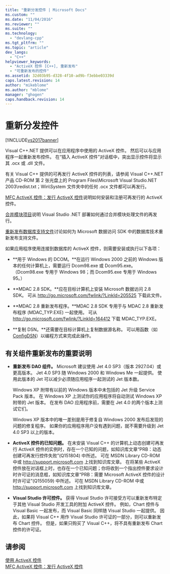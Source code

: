 ```yaml
---
title: "重新分发控件 | Microsoft Docs"
ms.custom: ""
ms.date: "11/04/2016"
ms.reviewer: ""
ms.suite: ""
ms.technology: 
  - "devlang-cpp"
ms.tgt_pltfrm: ""
ms.topic: "article"
dev_langs: 
  - "C++"
helpviewer_keywords: 
  - "ActiveX 控件 [C++], 重新发布"
  - "可重新发布的控件"
ms.assetid: 32d03b95-d328-4f10-ad9b-f3ebbe03339d
caps.latest.revision: 14
author: "mikeblome"
ms.author: "mblome"
manager: "ghogen"
caps.handback.revision: 14
---
```

# 重新分发控件
[!INCLUDE[vs2017banner](../../assembler/inline/includes/vs2017banner.md)]

Visual C\+\+.NET 提供可以在应用程序中使用的 ActiveX 控件。 然后可以与应用程序一起重新发布控件。 在“插入 ActiveX 控件”对话框中，突出显示控件将显示其 .ocx 或 .dll 文件。  
  
 有关 Visual C\+\+ 提供的可再发行 ActiveX 控件的列表，请参阅 Visual C\+\+.NET 产品 CD\-ROM 第 2 张光盘上的 Program Files\\Microsoft Visual Studio.NET 2003\\redist.txt；Win\\System 文件夹中的任何 .ocx 文件都可以再发行。  
  
 [MFC ActiveX 控件：发行 ActiveX 控件](../../mfc/mfc-activex-controls-distributing-activex-controls.md)说明如何安装和注册可再发行的 ActiveX 控件。  
  
 [合并模块项目](http://msdn.microsoft.com/zh-cn/e92e4f85-fba5-45ee-a432-892a956daeb9)说明 Visual Studio .NET 部署如何通过合并模块处理文件的再发行。  
  
 [重新发布数据库支持文件](../../ide/redistributing-database-support-files.md)讨论如何为 Microsoft 数据访问 SDK 中的数据库技术重新发布支持文件。  
  
 如果应用程序使用连接到数据库的 ActiveX 控件，则需要安装或执行以下各项：  
  
-   **用于 Windows 的 DCOM。**在运行 Windows 2000 之前的 Windows 版本的任何计算机上，需要运行 Dcom98.exe 或 Dcom95.exe。 （Dcom98.exe 专用于 Windows 98；而 Dcom95.exe 专用于 Windows 95。）  
  
-   **MDAC 2.8 SDK。**应在目标计算机上安装 Microsoft 数据访问 2.8 SDK。 可从 [http:\/\/go.microsoft.com\/fwlink\/?LinkId\=205525](http://go.microsoft.com/fwlink/?LinkId=205525) 下载此文件。  
  
-   **MDAC 2.8 重新发布程序。**MDAC 2.8 SDK 专用于与 MDAC 2.8 重新发布程序 \(MDAC\_TYP.EXE\) 一起使用。 可从 [http:\/\/go.microsoft.com\/fwlink\/?LinkId\=164412](http://go.microsoft.com/fwlink/?LinkId=164412) 下载 MDAC\_TYP.EXE。  
  
-   **复制 DSN。**还需要在目标计算机上复制数据源名称。 可以用函数（如 [ConfigDSN](https://msdn.microsoft.com/en-us/library/ms709275.aspx)）以编程方式来完成此操作。  
  
## 有关组件重新发布的重要说明  
  
-   **重新发布 DAO 组件。** Microsoft 建议使用 Jet 4.0 SP3（版本 2927.04）或更高版本。 Jet 4.0 SP3 随 Windows 2000 和 Windows Me 一起提供。 使用此版本的 Jet 可以减少必须随应用程序一起测试的 Jet 版本数。  
  
     Windows XP 附带有以前的 Windows 版本中未包括的 Jet 升级 Service Pack 版本。 在 Windows XP 上测试你的应用程序将自动测试 Windows XP 附带的 Jet 版本。 在发布 DAO 应用程序前，需要在 Jet 4.0 的两个版本上测试它们。  
  
     Windows XP 版本中的唯一差别是用于修复自 Windows 2000 发布后发现的问题的修复程序。 如果你的应用程序用户没有遇到问题，就不需要升级到 Jet 4.0 SP3 以上的版本。  
  
-   **ActiveX 控件的已知问题。** 在未安装 Visual C\+\+ 的计算机上动态创建可再发行 ActiveX 控件的实例时，存在一个已知的问题，如知识库文章“PRB：动态创建可再发行控件失败”\(Q151804\) 中所述。 可在 MSDN Library CD\-ROM 中或 [http:\/\/support.microsoft.com](http://support.microsoft.com) 上找到知识库文章。 在将某些 ActiveX 控件放在对话框上时，也存在一个已知问题；你将收到一个指出控件要求设计时许可证的消息框，如知识库文章“PRB：需要 Microsoft ActiveX 控件的设计时许可证”\(Q155059\) 中所述。 可在 MSDN Library CD\-ROM 中或 [http:\/\/support.microsoft.com](http://support.microsoft.com) 上找到知识库文章。  
  
-   **Visual Studio 许可控件。** 获得 Visual Studio 许可接受方可以重新发布特定于其他 Visual Studio 开发工具的附加 ActiveX 控件。 例如，Chart 控件与 Visual Basic 一起发布，而 Visual Basic 同样随 Visual Studio 一起提供。 因此，如果将 Visual C\+\+ 用作 Visual Studio 许可证的一部分，则可以重新发布 Chart 控件。 但是，如果只购买了 Visual C\+\+，将不具有重新发布 Chart 控件的许可证。  
  
## 请参阅  
 [使用 ActiveX 控件](../../data/ado-rdo/using-activex-controls.md)   
 [MFC ActiveX 控件：发行 ActiveX 控件](../../mfc/mfc-activex-controls-distributing-activex-controls.md)